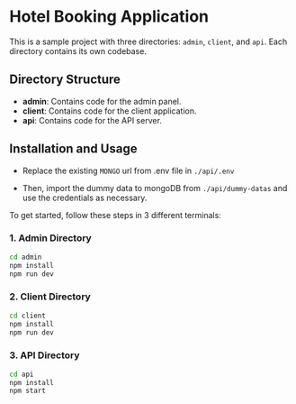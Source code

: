 # Hotel Booking Application

This is a sample project with three directories: `admin`, `client`, and `api`. Each directory contains its own codebase.

## Directory Structure

- **admin**: Contains code for the admin panel.
- **client**: Contains code for the client application.
- **api**: Contains code for the API server.

## Installation and Usage
- Replace the existing ```MONGO``` url from .env file in ```./api/.env```

- Then, import the dummy data to mongoDB from ```./api/dummy-datas``` and use the credentials as necessary.

To get started, follow these steps in 3 different terminals:

### 1. Admin Directory

```bash
cd admin
npm install
npm run dev
```


### 2. Client Directory 
```bash
cd client
npm install
npm run dev
```

### 3. API Directory

```bash
cd api
npm install
npm start
```